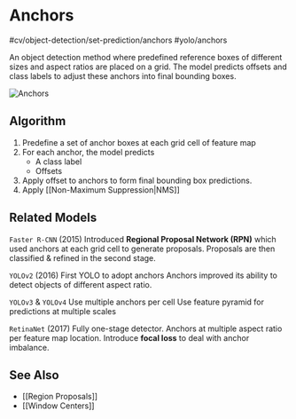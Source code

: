 # Anchors
#cv/object-detection/set-prediction/anchors #yolo/anchors 

An object detection method where predefined reference boxes of different sizes and aspect ratios are placed on a grid.
The model predicts offsets and class labels to adjust these anchors into final bounding boxes.

![Anchors](https://www.thinkautonomous.ai/blog/content/images/2023/05/Screenshot-2023-05-02-at-12.07.31.png)

## Algorithm
1. Predefine a set of anchor boxes at each grid cell of feature map
2. For each anchor, the model predicts
   - A class label
   - Offsets
3. Apply offset to anchors to form final bounding box predictions.
4. Apply [[Non-Maximum Suppression|NMS]]

## Related Models
`Faster R-CNN` (2015)
Introduced **Regional Proposal Network (RPN)** which used anchors at each grid cell to generate proposals.
Proposals are then classified & refined in the second stage.

`YOLOv2` (2016)
First YOLO to adopt anchors
Anchors improved its ability to detect objects of different aspect ratio.

`YOLOv3` & `YOLOv4`
Use multiple anchors per cell
Use feature pyramid for predictions at multiple scales

`RetinaNet` (2017)
Fully one-stage detector.
Anchors at multiple aspect ratio per feature map location.
Introduce **focal loss** to deal with anchor imbalance.

## See Also
- [[Region Proposals]]
- [[Window Centers]]
